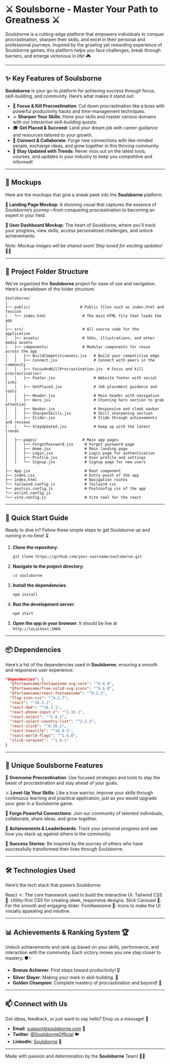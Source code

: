 # ⚔️ Soulsborne - Master Your Path to Greatness ⚔️

Soulsborne is a cutting-edge platform that empowers individuals to conquer procrastination, sharpen their skills, and excel in their personal and professional journeys. Inspired by the grueling yet rewarding experience of Soulsborne games, this platform helps you face challenges, break through barriers, and emerge victorious in life! 🎮

---

## ✨ Key Features of Soulsborne

**Soulsborne** is your go-to platform for achieving success through focus, skill-building, and community. Here’s what makes it stand out:

- 🎯 **Focus & Kill Procrastination**: Cut down procrastination like a boss with powerful productivity hacks and time-management techniques.
- ⚔️ **Sharpen Your Skills**: Hone your skills and master various domains with our interactive skill-building quests.
- 🎓 **Get Placed & Succeed**: Land your dream job with career guidance and resources tailored to your growth.
- 💬 **Connect & Collaborate**: Forge new connections with like-minded people, exchange ideas, and grow together in this thriving community.
- 🚀 **Stay Updated with Trends**: Never miss out on the latest tools, courses, and updates in your industry to keep you competitive and informed!

---

## 🎨 Mockups

Here are the mockups that give a sneak peek into the **Soulsborne** platform:

**🔮 Landing Page Mockup**: A stunning visual that captures the essence of Soulsborne’s journey—from conquering procrastination to becoming an expert in your field.

**🎨 User Dashboard Mockup**: The heart of Soulsborne, where you’ll track your progress, view skills, access personalized challenges, and unlock achievements.

*Note: Mockup images will be shared soon! Stay tuned for exciting updates!* 🚀✨

---

## 📂 Project Folder Structure

We’ve organized the **Soulsborne** project for ease of use and navigation. Here’s a breakdown of the folder structure:

```
Soulsborne/
│
├── public/                      # Public files such as index.html and favicon
│   └── index.html                # The main HTML file that loads the app
│
├── src/                          # All source code for the application
│   ├── assets/                   # SVGs, illustrations, and other media assets
│   ├── components/               # Modular components for reuse across the app
│   │   ├── BuildCompetitiveness.jsx   # Build your competitive edge
│   │   ├── Connect.jsx                # Connect with peers in the community
│   │   ├── FocusAndKillProcrastination.jsx  # Focus and kill procrastination!
│   │   ├── Footer.jsx                 # Website footer with social links
│   │   ├── GetPlaced.jsx              # Job placement guidance and tools
│   │   ├── Header.jsx                 # Main header with navigation
│   │   ├── Hero.jsx                   # Stunning hero section to grab attention
│   │   ├── Navbar.jsx                 # Responsive and sleek navbar
│   │   ├── SharpenSkills.jsx          # Skill sharpening section
│   │   ├── Slider.jsx                 # Slide through achievements and reviews
│   │   └── StayUpdated.jsx            # Keep up with the latest trends
│
│   ├── pages/                    # Main app pages
│   │   ├── ForgotPassword.jsx     # Forgot password page
│   │   ├── Home.jsx               # Main landing page
│   │   ├── Login.jsx              # Login page for authentication
│   │   ├── Profile.jsx            # User profile and settings
│   │   └── Signup.jsx             # Signup page for new users
│
├── App.jsx                        # Root component
├── index.css                      # Entry point of the app
├── index.html                     # Navigation routes
└── tailwind.config.js             # Tailwind css
└── postcss.config.js              # Postconfig css of the app
└── eslint.config.js
└── vite.config.js                 # Vite tool for the react
```

---

## 🚀 Quick Start Guide

Ready to dive in? Follow these simple steps to get Soulsborne up and running in no time! ⏳

1. **Clone the repository**:
   ```bash
   git clone https://github.com/your-username/soulsborne.git
   ```

2. **Navigate to the project directory**:
   ```bash
   cd soulsborne
   ```

3. **Install the dependencies**:
   ```bash
   npm install
   ```

4. **Run the development server**:
   ```bash
   npm start
   ```

5. **Open the app in your browser**:
   It should be live at `http://localhost:3000`.

---

## 📦 Dependencies

Here’s a list of the dependencies used in **Soulsborne**, ensuring a smooth and responsive user experience:

```json
"dependencies": {
  "@fortawesome/fontawesome-svg-core": "^6.6.0",
  "@fortawesome/free-solid-svg-icons": "^6.6.0",
  "@fortawesome/react-fontawesome": "^0.2.2",
  "flag-icon-css": "^4.1.7",
  "react": "^18.3.1",
  "react-dom": "^18.3.1",
  "react-phone-input-2": "^2.15.1",
  "react-select": "^5.8.1",
  "react-select-country-list": "^2.2.3",
  "react-slick": "^0.30.2",
  "react-toastify": "^10.0.5",
  "react-world-flags": "^1.6.0",
  "slick-carousel": "^1.8.1"
}
```

---

## 🌟 Unique Soulsborne Features

💪 **Overcome Procrastination**: Use focused strategies and tools to slay the beast of procrastination and stay ahead of your goals.

⚔️ **Level-Up Your Skills**: Like a true warrior, improve your skills through continuous learning and practical application, just as you would upgrade your gear in a Soulsborne game.

🤝 **Forge Powerful Connections**: Join our community of talented individuals, collaborate, share ideas, and grow together.

🏅 **Achievements & Leaderboards**: Track your personal progress and see how you stack up against others in the community.

🎯 **Success Stories**: Be inspired by the journey of others who have successfully transformed their lives through Soulsborne.

---

## 🛠️ Technologies Used

Here’s the tech stack that powers Soulsborne:

React ⚛️: The core framework used to build the interactive UI.
Tailwind CSS 💅: Utility-first CSS for creating sleek, responsive designs.
Slick Carousel 🎡: For the smooth and engaging slider.
FontAwesome 🎨: Icons to make the UI visually appealing and intuitive.

---

## 📊 Achievements & Ranking System 🏆

Unlock achievements and rank up based on your skills, performance, and interaction with the community. Each victory moves you one step closer to mastery. 🛡️✨

- **Bronze Achiever**: First steps toward productivity! 🎖️
- **Silver Slayer**: Making your mark in skill-building. 🥈
- **Golden Champion**: Complete mastery of procrastination and beyond! 🥇

---

## 📫 Connect with Us

Got ideas, feedback, or just want to say hello? Drop us a message! 👋

- **Email**: support@soulsborne.com 📧
- **Twitter**: [@SoulsborneOfficial](https://twitter.com/soulsborneofficial) 🐦
- **LinkedIn**: [Soulsborne](https://www.linkedin.com/company/soulsborne) 💼

---

Made with passion and determination by the **Soulsborne** Team! 🖤👾
